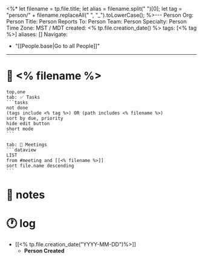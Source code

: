 <%* 
	let filename = tp.file.title;
	let alias = filename.split(" ")[0];
	let tag = "person/" + filename.replaceAll(" ", "_").toLowerCase();
%>---
Person Org:
Person Title:
Person Reports To:
Person Team:
Person Specialty:
Person Time Zone: MST / MDT
created: <% tp.file.creation_date() %>
tags: [<% tag %>]
aliases: []
Navigate:
  - "[[People.base|Go to all People]]"
---
# 🧍 <% filename %>

````tabs
top,one
tab: ✅ Tasks
```tasks
not done
(tags include <% tag %>) OR (path includes <% filename %>) 
sort by due, priority
hide edit button
short mode
```

tab: 📆 Meetings
```dataview
LIST
from #meeting and [[<% filename %>]]
sort file.name descending
```
````
# 📓 notes


# 🕐 log

- [[<% tp.file.creation_date("YYYY-MM-DD")%>]]
	- **Person Created**